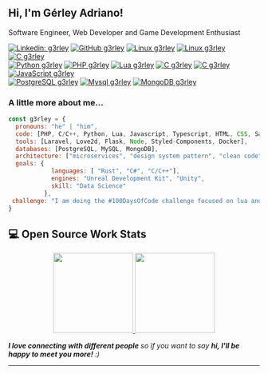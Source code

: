 <h2> Hi, I'm Gérley Adriano!</h2>
<p>Software Engineer, Web Developer and Game Development Enthusiast 
</em></p>

[![Linkedin: g3rley](https://img.shields.io/badge/LinkedIn-0077B5?style=for-the-badge&logo=linkedin&logoColor=white)](https://www.linkedin.com/in/gerley-adriano-26a711a3/)
[![GitHub g3rley](https://img.shields.io/badge/GitHub-100000?style=for-the-badge&logo=github&logoColor=white)](https://github.com/g3rley)
[![Linux g3rley](https://img.shields.io/badge/Linux-FCC624?style=for-the-badge&logo=linux&logoColor=black)](https://github.com/g3rley)
[![Linux g3rley](https://img.shields.io/badge/Visual_Studio_Code-0078D4?style=for-the-badge&logo=visual%20studio%20code&logoColor=white)](https://github.com/g3rley)
[![C g3rley](https://img.shields.io/badge/tmux-1BB91F?style=for-the-badge&logo=tmux&logoColor=white)](https://github.com/g3rley)
<br>
[![Python g3rley](https://img.shields.io/badge/Python-FFD43B?style=for-the-badge&logo=python&logoColor=darkgreen)](https://github.com/g3rley)
[![PHP g3rley](https://img.shields.io/badge/PHP-777BB4?style=for-the-badge&logo=php&logoColor=white)](https://github.com/g3rley)
[![Lua g3rley](https://img.shields.io/badge/Lua-2C2D72?style=for-the-badge&logo=lua&logoColor=white)](https://github.com/g3rley)
[![C g3rley](https://img.shields.io/badge/C-00599C?style=for-the-badge&logo=c&logoColor=white)](https://github.com/g3rley)
[![C g3rley](https://img.shields.io/badge/C%2B%2B-00599C?style=for-the-badge&logo=c%2B%2B&logoColor=white)](https://github.com/g3rley)
[![JavaScript g3rley](https://img.shields.io/badge/JavaScript-323330?style=for-the-badge&logo=javascript&logoColor=F7DF1E)](https://github.com/g3rley)
<br>
[![PostgreSQL g3rley](https://img.shields.io/badge/PostgreSQL-316192?style=for-the-badge&logo=postgresql&logoColor=white)](https://www.postgresql.org/)
[![Mysql g3rley](https://img.shields.io/badge/MySQL-005C84?style=for-the-badge&logo=mysql&logoColor=white)](https://github.com/g3rley)
[![MongoDB g3rley](https://img.shields.io/badge/MongoDB-4EA94B?style=for-the-badge&logo=mongodb&logoColor=white)](https://www.mongodb.com)


### A little more about me...  

```javascript
const g3rley = {
  pronouns: "he" | "him",
  code: [PHP, C/C++, Python, Lua, Javascript, Typescript, HTML, CSS, Sass],
  tools: [Laravel, Love2d, Flask, Node, Styled-Components, Docker],
  databases: [PostgreSQL, MySQL, MongoDB],
  architecture: ["microservices", "design system pattern", "clean code"],
  goals: {
            languages: [ "Rust", "C#", "C/C++"],
            engines: "Unreal Development Kit", "Unity",
            skill: "Data Science"
          },
 challenge: "I am doing the #100DaysOfCode challenge focused on lua and c++"
}
```

## 💻 Open Source Work Stats

<p align="center">
<a href="https://github.com/g3rley">
  <img height="160em" src="https://github-readme-stats.vercel.app/api?username=g3rley&count_private=true&show_icons=true&theme=merko" />
  <img height="160em" src="https://github-readme-streak-stats.herokuapp.com/?user=g3rley&theme=merko"/>
</a>
</p>


<em><b>I love connecting with different people</b> so if you want to say <b>hi, I'll be happy to meet you more!</b> :)</em>

---
